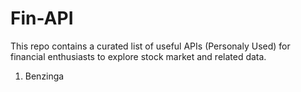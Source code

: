 # Fin-API
This repo contains a curated list of useful APIs (Personaly Used) for financial enthusiasts to explore stock market and related data.

1. Benzinga
